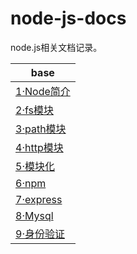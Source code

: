 # node-js-docs 

node.js相关文档记录。



| base                             |
| -------------------------------- |
| [1·Node简介](docs/1·Node简介.md) |
| [2·fs模块](docs/2·fs模块.md)     |
| [3·path模块](docs/3·path模块.md) |
| [4·http模块](docs/4·http模块.md) |
| [5·模块化](docs/5·模块化.md) |
| [6·npm](docs/6·npm.md) |
| [7·express](docs/7·express.md) |
| [8·Mysql](docs/8·Mysql.md) |
| [9·身份验证](docs/9·身份验证.md) |
